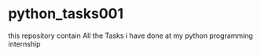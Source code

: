 # python_tasks001
this repository contain All the Tasks i have done at my python programming internship
